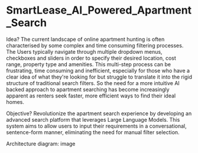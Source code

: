 # SmartLease_AI_Powered_Apartment_Search

Idea?
The current landscape of online apartment hunting is often characterised by some complex and time consuming filtering processes. The Users typically navigate through multiple dropdown menus, checkboxes and sliders in order to specify their desired location, cost range, property type and amenities. This multi-step process can be frustrating, time consuming and inefficient, especially for those who have a clear idea of what they're looking for but struggle to translate it into the rigid structure of traditional search filters. So the need for a more intuitive AI backed approach to apartment searching has become increasingly apparent as renters seek faster, more efficient ways to find their ideal homes.

Objective?
Revolutionize the apartment search experience by developing an advanced search platform that leverages Large Language Models. This system aims to allow users to input their requirements in a conversational, sentence-form manner, eliminating the need for manual filter selection.



Architecture diagram: image
